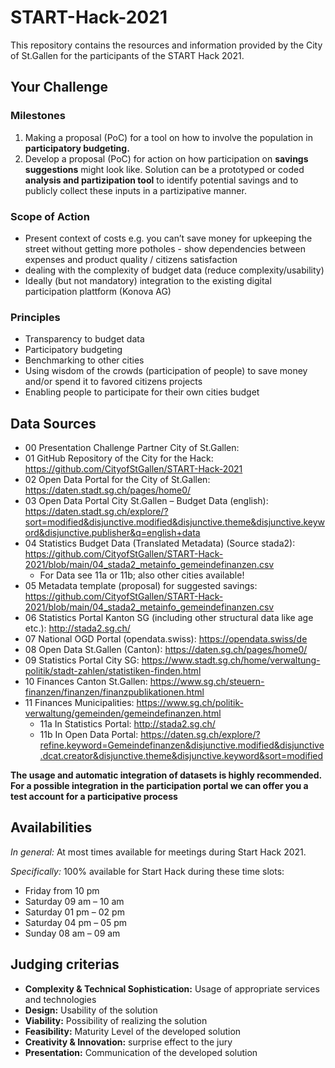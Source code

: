 # START-Hack-2021
This repository contains the resources and information provided by the City of St.Gallen for the participants of the START Hack 2021.

## Your Challenge

### Milestones
1. Making a proposal (PoC) for a tool on how to involve the population in __participatory budgeting.__ 
2. Develop a proposal (PoC) for action on how participation on __savings suggestions__ might look like. Solution can be a prototyped or coded __analysis and partizipation tool__ to identify potential savings and to publicly collect these inputs in a partizipative manner.

### Scope of Action

* Present context of costs e.g. you can’t save money for upkeeping the street without getting more potholes - show dependencies between expenses and product quality / citizens satisfaction
* dealing with the complexity of budget data (reduce complexity/usability)
* Ideally (but not mandatory) integration to the existing digital participation plattform (Konova AG)

### Principles

* Transparency to budget data
* Participatory budgeting
* Benchmarking to other cities
* Using wisdom of the crowds (participation of people) to save money and/or spend it to favored citizens projects
* Enabling people to participate for their own cities budget




## Data Sources

* 00 Presentation Challenge Partner City of St.Gallen: 
* 01 GitHub Repository of the City for the Hack: https://github.com/CityofStGallen/START-Hack-2021
* 02 Open Data Portal for the City of St.Gallen: https://daten.stadt.sg.ch/pages/home0/
* 03 Open Data Portal City St.Gallen – Budget Data (english): https://daten.stadt.sg.ch/explore/?sort=modified&disjunctive.modified&disjunctive.theme&disjunctive.keyword&disjunctive.publisher&q=english+data
* 04 Statistics Budget Data (Translated Metadata) (Source stada2): https://github.com/CityofStGallen/START-Hack-2021/blob/main/04_stada2_metainfo_gemeindefinanzen.csv
  + For Data see 11a or 11b; also other cities available!
* 05 Metadata template (proposal) for suggested savings: https://github.com/CityofStGallen/START-Hack-2021/blob/main/04_stada2_metainfo_gemeindefinanzen.csv
* 06 Statistics Portal Kanton SG (including other structural data like age etc.): http://stada2.sg.ch/
* 07 National OGD Portal (opendata.swiss): https://opendata.swiss/de
* 08 Open Data St.Gallen (Canton): https://daten.sg.ch/pages/home0/
* 09 Statistics Portal City SG: https://www.stadt.sg.ch/home/verwaltung-politik/stadt-zahlen/statistiken-finden.html
* 10 Finances Canton St.Gallen: https://www.sg.ch/steuern-finanzen/finanzen/finanzpublikationen.html
* 11 Finances Municipalities: https://www.sg.ch/politik-verwaltung/gemeinden/gemeindefinanzen.html
  + 11a In Statistics Portal: http://stada2.sg.ch/
  + 11b In Open Data Portal: https://daten.sg.ch/explore/?refine.keyword=Gemeindefinanzen&disjunctive.modified&disjunctive.dcat.creator&disjunctive.theme&disjunctive.keyword&sort=modified

__The usage and automatic integration of datasets is highly recommended.
For a possible integration in the participation portal we can offer you a test account for a participative process__


## Availabilities

_In general:_ At most times available for meetings during Start Hack 2021.

_Specifically:_ 100% available for Start Hack during these time slots:

* Friday from 10 pm
* Saturday 09 am – 10 am
* Saturday 01 pm – 02 pm
* Saturday 04 pm – 05 pm
* Sunday 08 am – 09 am

## Judging criterias

* __Complexity & Technical Sophistication:__ Usage of appropriate services and technologies
* __Design:__ Usability of the solution
* __Viability:__ Possibility of realizing the solution
* __Feasibility:__ Maturity Level of the developed solution
* __Creativity & Innovation:__ surprise effect to the jury
* __Presentation:__ Communication of the developed solution

